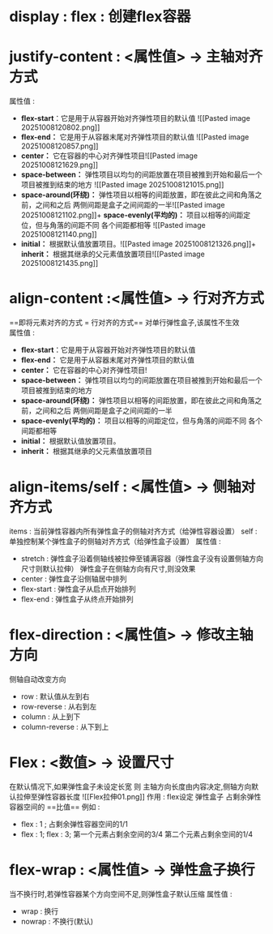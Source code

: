 # display : flex : 创建flex容器
# justify-content : <属性值> -> 主轴对齐方式
属性值 : 
+ **flex-start**：它是用于从容器开始对齐弹性项目的默认值
![[Pasted image 20251008120802.png]]
+ **flex-end：** 它是用于从容器末尾对齐弹性项目的默认值
![[Pasted image 20251008120857.png]]
+ **center：** 它在容器的中心对齐弹性项目![[Pasted image 20251008121629.png]]
+ **space-between：** 弹性项目以均匀的间距放置在项目被推到开始和最后一个项目被推到结束的地方
![[Pasted image 20251008121015.png]]
+ **space-around(环绕)：** 弹性项目以相等的间距放置，即在彼此之间和角落之前，之间和之后
两侧间距是盒子之间间距的一半![[Pasted image 20251008121102.png]]+ **space-evenly(平均的)：** 项目以相等的间距定位，但与角落的间距不同
各个间距都相等
![[Pasted image 20251008121140.png]]
+ **initial：** 根据默认值放置项目。![[Pasted image 20251008121326.png]]+ **inherit：** 根据其继承的父元素值放置项目![[Pasted image 20251008121435.png]]
# align-content :<属性值> -> 行对齐方式
==即将元素对齐的方式 = 行对齐的方式==
对单行弹性盒子,该属性不生效   
属性值 : 
+ **flex-start**：它是用于从容器开始对齐弹性项目的默认值
+ **flex-end：** 它是用于从容器末尾对齐弹性项目的默认值
+ **center：** 它在容器的中心对齐弹性项目!
+ **space-between：** 弹性项目以均匀的间距放置在项目被推到开始和最后一个项目被推到结束的地方
+ **space-around(环绕)：** 弹性项目以相等的间距放置，即在彼此之间和角落之前，之间和之后
两侧间距是盒子之间间距的一半
+ **space-evenly(平均的)：** 项目以相等的间距定位，但与角落的间距不同
各个间距都相等
+ **initial：** 根据默认值放置项目。
+ **inherit：** 根据其继承的父元素值放置项目
# align-items/self : <属性值> -> 侧轴对齐方式
items : 当前弹性容器内所有弹性盒子的侧轴对齐方式（给弹性容器设置）
self : 单独控制某个弹性盒子的侧轴对齐方式（给弹性盒子设置）
属性值 : 
+ stretch : 弹性盒子沿着侧轴线被拉伸至铺满容器（弹性盒子没有设置侧轴方向尺寸则默认拉伸）
弹性盒子在侧轴方向有尺寸,则没效果
+ center : 弹性盒子沿侧轴居中排列
+ flex-start : 弹性盒子从启点开始排列
+ flex-end : 弹性盒子从终点开始排列
# flex-direction : <属性值> -> 修改主轴方向
侧轴自动改变方向
 + row : 默认值从左到右
 + row-reverse : 从右到左    
 + column : 从上到下    
 + column-reverse : 从下到上    
# Flex : <数值> -> 设置尺寸
在默认情况下,如果弹性盒子未设定长宽
则 主轴方向长度由内容决定,侧轴方向默认拉伸至弹性容器长度
![[Flex拉伸01.png]]
作用 : flex设定 弹性盒子 占剩余弹性容器空间的 ==比值==
例如 : 
+ flex : 1 ; 
占剩余弹性容器空间的1/1
+ flex : 1; flex : 3;
第一个元素占剩余空间的3/4
第二个元素占剩余空间的1/4
# flex-wrap : <属性值> -> 弹性盒子换行
当不换行时,若弹性容器某个方向空间不足,则弹性盒子默认压缩
属性值 : 
+ wrap : 换行
+ nowrap : 不换行(默认) 
